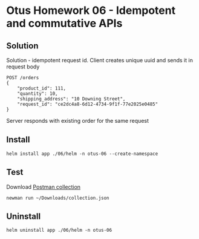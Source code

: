 # Otus Homework 06 - Idempotent and commutative APIs

## Solution

Solution - idempotent request id. Client creates unique uuid and sends it in request body

```
POST /orders
{
    "product_id": 111,
    "quantity": 10,
    "shipping_address": "10 Downing Street",
    "request_id": "ce2dc4a8-6d12-4734-9f1f-77e2025e0485"
}
```

Server responds with existing order for the same request

## Install

```shell
helm install app ./06/helm -n otus-06 --create-namespace
```

## Test

Download [Postman collection](https://raw.githubusercontent.com/wuzyk/otus-microservice-arch/main/06/tools/postman/collection.json)

```shell
newman run ~/Downloads/collection.json
```

## Uninstall

```shell
helm uninstall app ./06/helm -n otus-06
```
